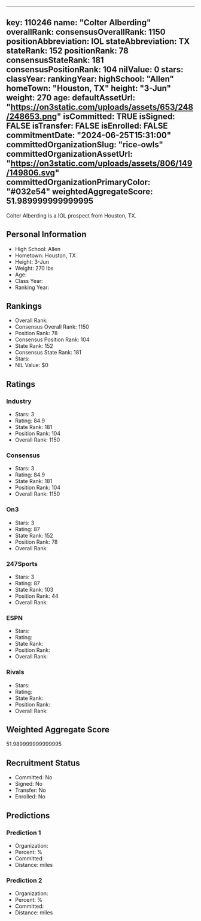 ---
  key: 110246
  name: "Colter Alberding"
  overallRank: 
  consensusOverallRank: 1150
  positionAbbreviation: IOL
  stateAbbreviation: TX
  stateRank: 152
  positionRank: 78
  consensusStateRank: 181
  consensusPositionRank: 104
  nilValue: 0
  stars: 
  classYear: 
  rankingYear: 
  highSchool: "Allen"
  homeTown: "Houston, TX"
  height: "3-Jun"
  weight: 270
  age: 
  defaultAssetUrl: "https://on3static.com/uploads/assets/653/248/248653.png"
  isCommitted: TRUE
  isSigned: FALSE
  isTransfer: FALSE
  isEnrolled: FALSE
  commitmentDate: "2024-06-25T15:31:00"
  committedOrganizationSlug: "rice-owls"
  committedOrganizationAssetUrl: "https://on3static.com/uploads/assets/806/149/149806.svg"
  committedOrganizationPrimaryColor: "#032e54"
  weightedAggregateScore: 51.989999999999995
  ---
  
  Colter Alberding is a IOL prospect from Houston, TX.
  
  ## Personal Information
  - High School: Allen
  - Hometown: Houston, TX
  - Height: 3-Jun
  - Weight: 270 lbs
  - Age: 
  - Class Year: 
  - Ranking Year: 
  
  ## Rankings
  - Overall Rank: 
  - Consensus Overall Rank: 1150
  - Position Rank: 78
  - Consensus Position Rank: 104
  - State Rank: 152
  - Consensus State Rank: 181
  - Stars: 
  - NIL Value: $0
  
  ## Ratings
  
  ### Industry
  - Stars: 3
  - Rating: 84.9
  - State Rank: 181
  - Position Rank: 104
  - Overall Rank: 1150
  
  ### Consensus
  - Stars: 3
  - Rating: 84.9
  - State Rank: 181
  - Position Rank: 104
  - Overall Rank: 1150
  
  ### On3
  - Stars: 3
  - Rating: 87
  - State Rank: 152
  - Position Rank: 78
  - Overall Rank: 
  
  ### 247Sports
  - Stars: 3
  - Rating: 87
  - State Rank: 103
  - Position Rank: 44
  - Overall Rank: 
  
  ### ESPN
  - Stars: 
  - Rating: 
  - State Rank: 
  - Position Rank: 
  - Overall Rank: 
  
  ### Rivals
  - Stars: 
  - Rating: 
  - State Rank: 
  - Position Rank: 
  - Overall Rank: 
  
  ## Weighted Aggregate Score
  51.989999999999995
  
  ## Recruitment Status
  - Committed: No
  - Signed: No
  - Transfer: No
  - Enrolled: No
  
  
  
  ## Predictions
  
  ### Prediction 1
  - Organization: 
  - Percent: %
  - Committed: 
  - Distance:  miles
  
  ### Prediction 2
  - Organization: 
  - Percent: %
  - Committed: 
  - Distance:  miles
  